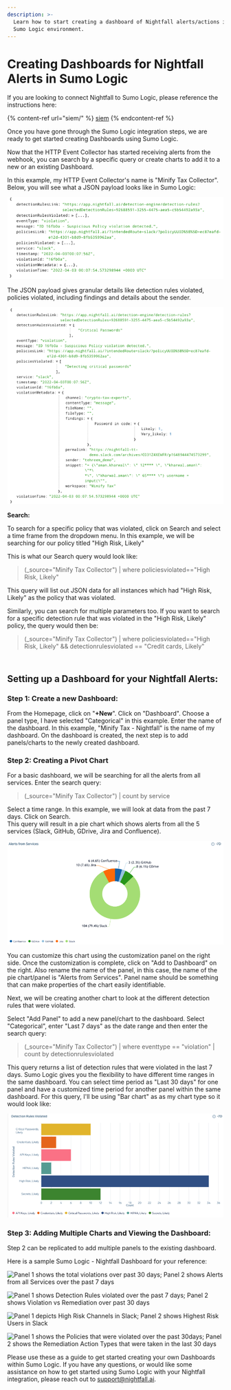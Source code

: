 ```yaml
---
description: >-
  Learn how to start creating a dashboard of Nightfall alerts/actions in your
  Sumo Logic environment.
---
```


# Creating Dashboards for Nightfall Alerts in Sumo Logic

&#x20;If you are looking to connect Nightfall to Sumo Logic, please reference the instructions here:

{% content-ref url="siem/" %}
[siem](siem/)
{% endcontent-ref %}

Once you have gone through the Sumo Logic integration steps, we are ready to get started creating Dashboards using Sumo Logic.&#x20;

Now that the HTTP Event Collector has started receiving alerts from the webhook, you can search by a specific query or create charts to add it to a new or an existing Dashboard.

In this example, my HTTP Event Collector's name is "Minify Tax Collector". Below, you will see what a JSON payload looks like in Sumo Logic:

![This is a snippet from a Violation event in Slack](<../../.gitbook/assets/image (522).png>)

The JSON payload gives granular details like detection rules violated, policies violated, including findings and details about the sender.

![This snippet is from a Violation event in Slack](<../../.gitbook/assets/image (499).png>)

**Search:**

To search for a specific policy that was violated, click on Search and select a time frame from the dropdown menu. In this example, we will be searching for our policy titled "High Risk, Likely"

This is what our Search query would look like:

> (\_source="Minify Tax Collector") | where policiesviolated=="High Risk, Likely"

This query will list out JSON data for all instances which had "High Risk, Likely" as the policy that was violated.&#x20;

Similarly, you can search for multiple parameters too. If you want to search for a specific detection rule that was violated in the "High Risk, Likely" policy, the query would then be:

> (\_source="Minify Tax Collector") | where policiesviolated=="High Risk, Likely" && detectionrulesviolated == "Credit cards, Likely"

\
**Setting up a Dashboard for your Nightfall Alerts:**
-----------------------------------------------------

### **Step 1: Create a new Dashboard:**

From the Homepage, click on "**+New**". Click on "Dashboard". Choose a panel type, I have selected "Categorical" in this example. Enter the name of the dashboard. In this example, "Minify Tax - Nightfall" is the name of my dashboard. On the dashboard is created, the next step is to add panels/charts to the newly created dashboard.

### **Step 2: Creating a Pivot Chart**

For a basic dashboard, we will be searching for all the alerts from all services. Enter the search query:

> (\_source="Minify Tax Collector") | count by service

Select a time range. In this example, we will look at data from the past 7 days. Click on Search.\
This query will result in a pie chart which shows alerts from all the 5 services (Slack, GitHub, GDrive, Jira and Confluence).

![Panel 1: The pie chart shows Alerts from all the Services](<../../.gitbook/assets/image (516).png>)

You can customize this chart using the customization panel on the right side. Once the customization is complete, click on "Add to Dashboard" on the right. Also rename the name of the panel, in this case, the name of the pie chart/panel is "Alerts from Services". Panel name should be something that can make properties of the chart easily identifiable.

Next, we will be creating another chart to look at the different detection rules that were violated.

Select "Add Panel" to add a new panel/chart to the dashboard. Select "Categorical", enter "Last 7 days" as the date range and then enter the search query:

> (\_source="Minify Tax Collector") | where eventtype == "violation" | count by detectionrulesviolated

This query returns a list of detection rules that were violated in the last 7 days. Sumo Logic gives you the flexibility to have different time ranges in the same dashboard. You can select time period as "Last 30 days" for one panel and have a customized time period for another panel within the same dashboard. For this query, I'll be using "Bar chart" as as my chart type so it would look like:

&#x20;

![Panel 2: The bar chart shows Detection Rules Violated](<../../.gitbook/assets/image (410).png>)

### **Step 3: Adding Multiple Charts and Viewing the Dashboard:**

Step 2 can be replicated to add multiple panels to the existing dashboard.&#x20;

Here is a sample Sumo Logic - Nightfall Dashboard for your reference:

![Panel 1 shows the total violations over past 30 days;
Panel 2 shows Alerts from all Services over the past 7 days](<../../.gitbook/assets/image (653).png>)

![Panel 1 shows Detection Rules violated over the past 7 days;
Panel 2 shows Violation vs Remediation over past 30 days](<../../.gitbook/assets/image (435).png>)

![Panel 1 depicts High Risk Channels in Slack;
Panel 2 shows Highest Risk Users in Slack
](<../../.gitbook/assets/image (617).png>)

![Panel 1 shows the Policies that were violated over the past 30days;
Panel 2 shows the Remediation Action Types that were taken in the last 30 days](<../../.gitbook/assets/image (668).png>)

Please use these as a guide to get started creating your own Dashboards within Sumo Logic. If you have any questions, or would like some assistance on how to get started using Sumo Logic with your Nightfall integration, please reach out to support@nightfall.ai.
